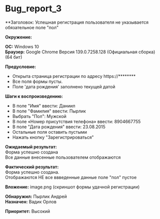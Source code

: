 # Bug_report_3

**Заголовок: Успешная регистрация пользователя  не указывается обязательное поле "пол" 

**Окружение:**  

**ОС:** Windows 10  
**Браузер:** Google Chrome Версия 139.0.7258.128 (Официальная сборка) (64 бит)  

**Предусловие:**  
- Открыта страница регистрации по адресу https://********   
- Все поля формы пусты.  
- Поле 'дата рождения' заполнено текущей датой

**Шаги к воспроизведению:**  

- В поле "Имя" ввести: Даниил  
- В поле "Фамилия" ввести: Пырлик  
- Выбрать "Пол": Мужской  
- В поле «Номер присутствия телефона» ввести: 8904667755  
- В поле "Дата рождения" ввести: 23.08.2015  
- Остальные поля оставить пустыми  
- Нажать кнопку "Зарегистрироваться"  

**Ожидаемый результат:**   
 Форма успешно создана  
 Все данные внесенные пользователем отображаются  

**Фактический результат:**  
Форма успешно создана.  
Отображаются НЕ все ввведенные данные  поле "пол"  пустое    

**Вложение:** image.png (скриншот формы удачной регистрации)

**Обнаружил:** Пырлик Андрей  
**Назначен:** Вадик Орлов  

**Приоритет:** Высокий  
